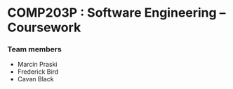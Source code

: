 # COMP203P : Software Engineering – Coursework

### Team members

* Marcin Praski
* Frederick Bird
* Cavan Black